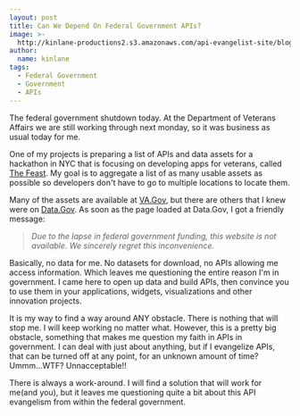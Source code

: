 ```yaml
---
layout: post
title: Can We Depend On Federal Government APIs?
image: >-
  http://kinlane-productions2.s3.amazonaws.com/api-evangelist-site/blog/data-gov-shutdown.png
author:
  name: kinlane
tags:
  - Federal Government
  - Government
  - APIs
---
```

The federal government shutdown today. At the Department of Veterans Affairs we are still working through next monday, so it was business as usual today for me.

One of my projects is preparing a list of APIs and data assets for a hackathon in NYC that is focusing on developing apps for veterans, called [The Feast](http://feastongood.com/2013/conference/hackathon). My goal is to aggregate a list of as many usable assets as possible so developers don't have to go to multiple locations to locate them.

Many of the assets are available at [VA.Gov](http://www.va.gov/ "VA.gov"), but there are others that I knew were on [Data.Gov](http://data.gov "Data.gov"). As soon as the page loaded at Data.Gov, I got a friendly message:

> _Due to the lapse in federal government funding, this website is not available. We sincerely regret this inconvenience._

Basically, no data for me. No datasets for download, no APIs allowing me access information. Which leaves me questioning the entire reason I'm in government. I came here to open up data and build APIs, then convince you to use them in your applications, widgets, visualizations and other innovation projects.

It is my way to find a way around ANY obstacle. There is nothing that will stop me. I will keep working no matter what. However, this is a pretty big obstacle, something that makes me question my faith in APIs in government. I can deal with just about anything, but if I evangelize APIs, that can be turned off at any point, for an unknown amount of time? Ummm…WTF? Unnacceptable!!

There is always a work-around. I will find a solution that will work for me(and you), but it leaves me questioning quite a bit about this API evangelism from within the federal government.